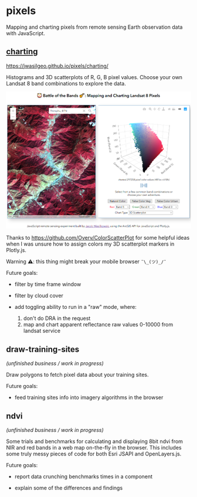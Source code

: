 # pixels

Mapping and charting pixels from remote sensing Earth observation data with JavaScript.

## [charting](https://jwasilgeo.github.io/pixels/charting/)

<https://jwasilgeo.github.io/pixels/charting/>

Histograms and 3D scatterplots of R, G, B pixel values. Choose your own Landsat 8 band combinations to explore the data.

[![screenshot](https://raw.githubusercontent.com/jwasilgeo/pixels/master/charting/screenshot.png)](https://jwasilgeo.github.io/pixels/charting/)

Thanks to <https://github.com/Overv/ColorScatterPlot> for some helpful ideas when I was unsure how to assign colors my 3D scatterplot markers in Plotly.js.

Warning ⚠️: this thing might break your mobile browser `¯\_(ツ)_/¯`

Future goals:

- filter by time frame window

- filter by cloud cover

- add toggling ability to run in a "raw" mode, where:
  1. don't do DRA in the request
  2. map and chart apparent reflectance raw values 0-10000 from landsat service

## draw-training-sites

_(unfinished business / work in progress)_

Draw polygons to fetch pixel data about your training sites.

Future goals:

- feed training sites info into imagery algorithms in the browser

## ndvi

_(unfinished business / work in progress)_

Some trials and benchmarks for calculating and displaying 8bit ndvi from NIR and red bands in a web map on-the-fly in the browser.  This includes some truly messy pieces of code for both Esri JSAPI and OpenLayers.js.

Future goals:

- report data crunching benchmarks times in a component

- explain some of the differences and findings
